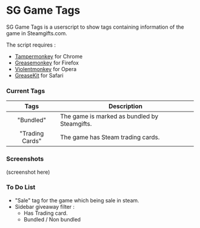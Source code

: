 # SG Game Tags

SG Game Tags is a userscript to show tags containing information of the game in Steamgifts.com.

The script requires :
- [Tampermonkey](https://chrome.google.com/webstore/detail/tampermonkey/dhdgffkkebhmkfjojejmpbldmpobfkfo?hl=en) for Chrome
- [Greasemonkey](https://addons.mozilla.org/en-us/firefox/addon/greasemonkey/) for Firefox
- [Violentmonkey](https://addons.opera.com/en/extensions/details/violent-monkey/) for Opera
- [GreaseKit](http://www.macupdate.com/app/mac/20718/greasekit) for Safari

### Current Tags
| Tags | Description|
|:---:|---|
| "Bundled"  | The game is marked as bundled by Steamgifts. |
| "Trading Cards" | The game has Steam trading cards.  |

### Screenshots
(screenshot here)

### To Do List
- "Sale" tag for the game which being sale in steam.
- Sidebar giveaway filter :
  - Has Trading card.
  - Bundled / Non bundled


